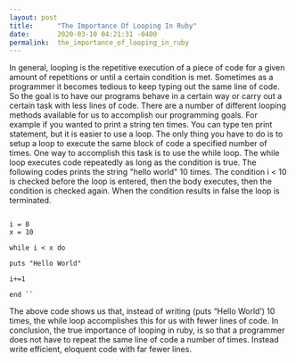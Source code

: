```yaml
---
layout: post
title:      "The Importance Of Looping In Ruby"
date:       2020-03-10 04:21:31 -0400
permalink:  the_importance_of_looping_in_ruby
---
```



In general, looping is the repetitive execution of a piece of code for a given amount of repetitions or until a certain condition is met. Sometimes as a programmer it becomes tedious to keep typing out the same line of code. So the goal is to have our programs behave in a certain way or carry out a certain task with less lines of code. There are a number of different looping methods available for us to accomplish our programming goals. For example if you wanted to print a string ten times. You can type ten print statement, but it is easier to use a loop. The only thing you have to do is to setup a loop to execute the same block of code a specified number of times. One way to accomplish this task is to use the while loop. The while loop executes code repeatedly as long as the condition is true. The following codes prints the string "hello world" 10 times. The condition i < 10 is checked before the loop is entered, then the body executes, then the condition is checked again. When the condition results in false the loop is terminated.
```

i = 0
x = 10

while i < x do

puts "Hello World"

i+=1

end ``
```
The above code shows us that, instead of writing (puts “Hello World’) 10 times, the while loop accomplishes this for us with fewer lines of code. In conclusion, the true importance of looping in ruby, is so that a programmer does not have to repeat  the same line of code a number of times. Instead write efficient, eloquent code with far fewer lines.




